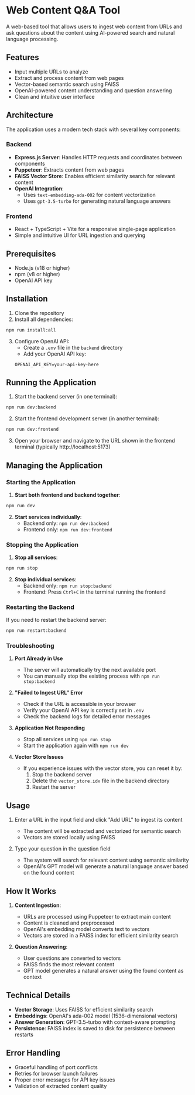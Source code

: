 # Web Content Q&A Tool

A web-based tool that allows users to ingest web content from URLs and ask questions about the content using AI-powered search and natural language processing.

## Features

- Input multiple URLs to analyze
- Extract and process content from web pages
- Vector-based semantic search using FAISS
- OpenAI-powered content understanding and question answering
- Clean and intuitive user interface

## Architecture

The application uses a modern tech stack with several key components:

### Backend
- **Express.js Server**: Handles HTTP requests and coordinates between components
- **Puppeteer**: Extracts content from web pages
- **FAISS Vector Store**: Enables efficient similarity search for relevant content
- **OpenAI Integration**: 
  - Uses `text-embedding-ada-002` for content vectorization
  - Uses `gpt-3.5-turbo` for generating natural language answers

### Frontend
- React + TypeScript + Vite for a responsive single-page application
- Simple and intuitive UI for URL ingestion and querying

## Prerequisites

- Node.js (v18 or higher)
- npm (v8 or higher)
- OpenAI API key

## Installation

1. Clone the repository
2. Install all dependencies:
```bash
npm run install:all
```

3. Configure OpenAI API:
   - Create a `.env` file in the `backend` directory
   - Add your OpenAI API key:
   ```
   OPENAI_API_KEY=your-api-key-here
   ```

## Running the Application

1. Start the backend server (in one terminal):
```bash
npm run dev:backend
```

2. Start the frontend development server (in another terminal):
```bash
npm run dev:frontend
```

3. Open your browser and navigate to the URL shown in the frontend terminal (typically http://localhost:5173)

## Managing the Application

### Starting the Application

1. **Start both frontend and backend together**:
```bash
npm run dev
```

2. **Start services individually**:
   - Backend only: `npm run dev:backend`
   - Frontend only: `npm run dev:frontend`

### Stopping the Application

1. **Stop all services**:
```bash
npm run stop
```

2. **Stop individual services**:
   - Backend only: `npm run stop:backend`
   - Frontend: Press `Ctrl+C` in the terminal running the frontend

### Restarting the Backend

If you need to restart the backend server:
```bash
npm run restart:backend
```

### Troubleshooting

1. **Port Already in Use**
   - The server will automatically try the next available port
   - You can manually stop the existing process with `npm run stop:backend`

2. **"Failed to Ingest URL" Error**
   - Check if the URL is accessible in your browser
   - Verify your OpenAI API key is correctly set in `.env`
   - Check the backend logs for detailed error messages

3. **Application Not Responding**
   - Stop all services using `npm run stop`
   - Start the application again with `npm run dev`

4. **Vector Store Issues**
   - If you experience issues with the vector store, you can reset it by:
     1. Stop the backend server
     2. Delete the `vector_store.idx` file in the backend directory
     3. Restart the server

## Usage

1. Enter a URL in the input field and click "Add URL" to ingest its content
   - The content will be extracted and vectorized for semantic search
   - Vectors are stored locally using FAISS

2. Type your question in the question field
   - The system will search for relevant content using semantic similarity
   - OpenAI's GPT model will generate a natural language answer based on the found content

## How It Works

1. **Content Ingestion**:
   - URLs are processed using Puppeteer to extract main content
   - Content is cleaned and preprocessed
   - OpenAI's embedding model converts text to vectors
   - Vectors are stored in a FAISS index for efficient similarity search

2. **Question Answering**:
   - User questions are converted to vectors
   - FAISS finds the most relevant content
   - GPT model generates a natural answer using the found content as context

## Technical Details

- **Vector Storage**: Uses FAISS for efficient similarity search
- **Embeddings**: OpenAI's ada-002 model (1536-dimensional vectors)
- **Answer Generation**: GPT-3.5-turbo with context-aware prompting
- **Persistence**: FAISS index is saved to disk for persistence between restarts

## Error Handling

- Graceful handling of port conflicts
- Retries for browser launch failures
- Proper error messages for API key issues
- Validation of extracted content quality